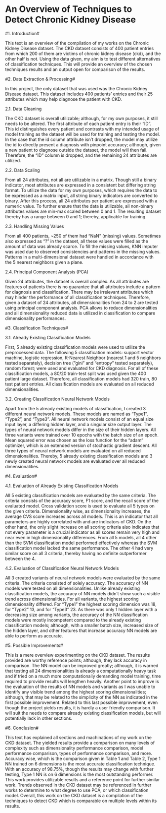 # An Overview of Techniques to Detect Chronic Kidney Disease 
#1. Introduction#

This text is an overview of the compilation of my works on the Chronic Kidney Disease dataset. The CKD dataset consists of 400 patient entries from which 200 of them are victims of chronic kidney disease (ckd), and the other half is not. Using the data given, my aim is to test different alternatives of classification techniques. This will provide an overview of the chosen techniques results and an output open for comparison of the results. 


#2. Data Extraction & Processing#

In this project, the only dataset that was used was the Chronic Kidney Disease dataset. This dataset includes 400 patients’ entries and their 25 attributes which may help diagnose the patient with CKD. 

2.1. Data Cleaning

The CKD dataset is overall utilizable; although, for my own purposes, it still needs to be altered. The first attribute of each patient entry is their “ID”. This id distinguishes every patient and contrasts with my intended usage of model training as the dataset will be used for training and testing the model. In the case that the id column attribute isn’t dropped, the model may utilize the id to directly present a diagnosis with pinpoint accuracy; although, given a new patient to diagnose outside the dataset, the model will then fail. Therefore, the “ID” column is dropped, and the remaining 24 attributes are utilized. 

2.2. Data Scaling

From all 24 attributes, not all are utilizable in a matrix. Though still a binary indicator, most attributes are expressed in a consistent but differing string format. To utilize the data for my own purposes, which requires the data to be expressed as a matrix input, all string binary indicators are converted to binary. After this process, all 24 attributes per patient are expressed with a numeric value. To further ensure that the data is utilizable, all non-binary attributes values are min-max scaled between 0 and 1. The resulting dataset thereby has a range between 0 and 1; thereby, applicable for training.

2.3. Handling Missing Values

From all 400 patients, ~250 of them had “NaN” (missing) values. Sometimes also expressed as “?” in the dataset, all these values were filled as the amount of data was already scarce. To fill the missing values, KNN imputer was used due to observed consistencies and patterns in the missing values. Patterns in a multi-dimensional dataset were handled in accordance with the 5 nearest neighbors given a plane. 

2.4. Principal Component Analysis (PCA)

Given 24 attributes, the dataset is overall complex. As all attributes are features of patients there is no guarantee that all attributes include a pattern for diagnosis and classification. There may be irrelevant attributes which may hinder the performance of all classification techniques. Therefore, given a dataset of 24 attributes, all dimensionalities from 24 to 2 are tested using principal component analysis. PCA allows to reduce dimensionalities and all dimensionality reduced data is utilized in classification to compare dimensionality performances.


#3. Classification Techniques#

3.1. Already Existing Classification Models

First, 5 already existing classification models were used to utilize the preprocessed data. The following 5 classification models: support vector machine, logistic regression, K-Nearest Neighbor (nearest 1 and 5 neighbors tested separately), decision tree (”gini” and “entropy” tested separately), random forest; were used and evaluated for CKD diagnosis. For all of these classification models, a 80/20 train-test split was used given the 400 patient large dataset. Therefore, all classification models had 320 train, 80 test patient entries. All classification models are evaluated on all reduced dimensionalities.

3.2. Creating Classification Neural Network Models

Apart from the 5 already existing models of classification, I created 3 different neural network models. These models are named as “Type1”, “Type2”, and “Type3”. All neural network models consist of an equal size input layer, a differing hidden layer, and a singular size output layer. The types of neural network models differ in the size of their hidden layers. All three variants were trained over 10 epochs with the batch size of an epoch. Mean squared error was chosen as the loss function for the “adam” optimizer, which is an extended version of stochastic gradient descent. All three types of neural network models are evaluated on all reduced dimensionalities. Thereby, 5 already existing classification models and 3 newly created neural network models are evaluated over all reduced dimensionalities.


#4. Evaluation#

4.1. Evaluation of Already Existing Classification Models

All 5 existing classification models are evaluated by the same criteria. The criteria consists of the accuracy score, F1 score, and the recall score of the evaluated model. Cross validation score is used to evaluate all 5 types on the given criteria. Dimensionality wise, as dimensionality increases, the average CVS score increases across all models. This is an indicator that all parameters are highly correlated with and are indicators of CKD. On the other hand, the only slight increase on all scoring criteria also indicates that not every parameter is a crucial indicator as all scores remain very high and near even in high dimensionality differences. From all 5 models, all 4 other than the SVM classification model performed effectively whereas the SVM classification model lacked the same performance. The other 4 had very similar score on all 3 criteria, thereby having no definite outperformer between the 4.

4.2. Evaluation of Classification Neural Network Models

All 3 created variants of neural network models were evaluated by the same criteria. The criteria consisted of solely accuracy. The accuracy of NN models were tested on all dimensionalities. Unlike already existing classification models, the accuracy of NN models didn’t show such a visible trend across dimensionalities. For all variants, the highest scoring dimensionality differed. For “Type1” the highest scoring dimension was 18, for “Type2” 13, and for “Type3” 23. As there was only 1 hidden layer with a decreasing size among variants, the accuracy of the NN classification models were mostly incompetent compared to the already existing classification models; although, with a smaller batch size, increased size of the hidden layer, and other features that increase accuracy NN models are able to perform as accurate.  


#5. Possible Improvements#

This is a mere overview experimenting on the CKD dataset. The results provided are worthy reference points; although, they lack accuracy in comparison. The NN model can be improved greatly; although, it is warned that testing all 24 dimensionalities is already a computationally heavy task and if tried on a much more computationally demanding model training, time required to provide results will lengthen heavily. Another point to improve is the evaluation of the results of NN models and variants as I was unable to identify any visible trend among the highest scoring dimensionalities; although, that may be related to the simplicity of the NN as indicated in the first possible improvement. Related to this last possible improvement, even though the project yields results, it is hardly a user friendly comparison. It will suit the needs to compare already existing classification models, but will potentially lack in other sections.


#6. Conclusion#

This text has explained all sections and machinations of my work on the CKD dataset. The yielded results provide a comparison on many levels of complexity such as dimensionality performance comparison, model performance comparison, types of performance comparison, and more. Accuracy wise, which is the comparison given in Table 1 and Table 2, Type 1 NN trained on 6 dimensions is the most accurate classification technique. With an accuracy of 98.75%, though the results may change with further testing, Type 1 NN is on 6 dimensions is the most outstanding performer. This work provides utilizable results and a reference point for further similar work. Trends observed in the CKD dataset may be referenced in further works to determine to what degree to use PCA, or which classification model. Overall, this work on the CKD dataset is a compilation of the techniques to detect CKD which is comparable on multiple levels within its results.
